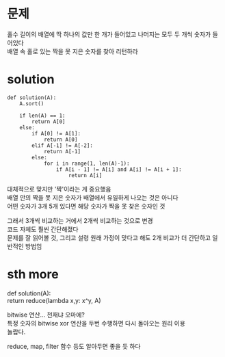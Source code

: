 # 문제

홀수 길이의 배열에 딱 하나의 값만 한 개가 들어있고 나머지는 모두 두 개씩 숫자가 들어있다  
배열 속 홀로 있는 짝을 못 지은 숫자를 찾아 리턴하라

# solution
```{.python}
def solution(A):  
    A.sort()
    
    if len(A) == 1:
        return A[0]
    else:
        if A[0] != A[1]:
            return A[0]
        elif A[-1] != A[-2]:
            return A[-1]
        else:
            for i in range(1, len(A)-1):
                if A[i - 1] != A[i] and A[i] != A[i + 1]:
                    return A[i]
```

대체적으로 맞지만 '짝'이라는 게 중요했음  
배열 안의 짝을 못 지은 숫자가 배열에서 유일하게 나오는 것은 아니다  
어떤 숫자가 3개 5개 있다면 해당 숫자가 짝을 못 찾은 숫자인 것  

그래서 3개씩 비교하는 거에서 2개씩 비교하는 것으로 변경  
코드 자체도 훨씬 간단해졌다  
문제를 잘 읽어볼 것, 그리고 설령 원래 가정이 맞다고 해도 2개 비교가 더 간단하고 일반적인 방법임  

# sth more

def solution(A):  
    return reduce(lambda x,y: x^y, A)  

bitwise 연산... 천재냐 오마에?  
특정 숫자의 bitwise xor 연산을 두번 수행하면 다시 돌아오는 원리 이용  
놀랍다.  

reduce, map, filter 함수 등도 알아두면 좋을 듯 하다  


